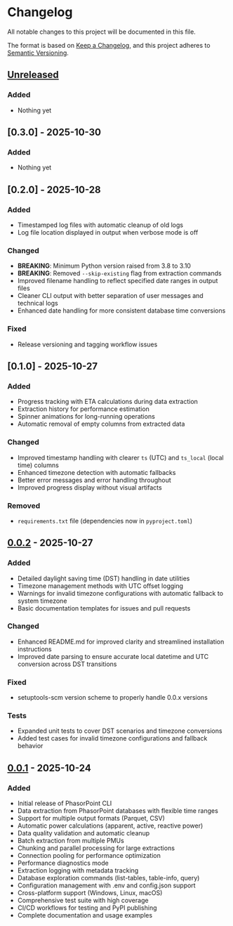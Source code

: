 # Changelog

All notable changes to this project will be documented in this file.

The format is based on [Keep a Changelog](https://keepachangelog.com/en/1.0.0/),
and this project adheres to [Semantic Versioning](https://semver.org/spec/v2.0.0.html).

## [Unreleased]

### Added
- Nothing yet

## [0.3.0] - 2025-10-30

### Added
- Nothing yet

## [0.2.0] - 2025-10-28

### Added
- Timestamped log files with automatic cleanup of old logs
- Log file location displayed in output when verbose mode is off

### Changed
- **BREAKING**: Minimum Python version raised from 3.8 to 3.10
- **BREAKING**: Removed `--skip-existing` flag from extraction commands
- Improved filename handling to reflect specified date ranges in output files
- Cleaner CLI output with better separation of user messages and technical logs
- Enhanced date handling for more consistent database time conversions

### Fixed
- Release versioning and tagging workflow issues

## [0.1.0] - 2025-10-27

### Added
- Progress tracking with ETA calculations during data extraction
- Extraction history for performance estimation
- Spinner animations for long-running operations
- Automatic removal of empty columns from extracted data

### Changed
- Improved timestamp handling with clearer `ts` (UTC) and `ts_local` (local time) columns
- Enhanced timezone detection with automatic fallbacks
- Better error messages and error handling throughout
- Improved progress display without visual artifacts

### Removed
- `requirements.txt` file (dependencies now in `pyproject.toml`)

## [0.0.2] - 2025-10-27

### Added
- Detailed daylight saving time (DST) handling in date utilities
- Timezone management methods with UTC offset logging
- Warnings for invalid timezone configurations with automatic fallback to system timezone
- Basic documentation templates for issues and pull requests

### Changed
- Enhanced README.md for improved clarity and streamlined installation instructions
- Improved date parsing to ensure accurate local datetime and UTC conversion across DST transitions

### Fixed
- setuptools-scm version scheme to properly handle 0.0.x versions

### Tests
- Expanded unit tests to cover DST scenarios and timezone conversions
- Added test cases for invalid timezone configurations and fallback behavior

## [0.0.1] - 2025-10-24

### Added
- Initial release of PhasorPoint CLI
- Data extraction from PhasorPoint databases with flexible time ranges
- Support for multiple output formats (Parquet, CSV)
- Automatic power calculations (apparent, active, reactive power)
- Data quality validation and automatic cleanup
- Batch extraction from multiple PMUs
- Chunking and parallel processing for large extractions
- Connection pooling for performance optimization
- Performance diagnostics mode
- Extraction logging with metadata tracking
- Database exploration commands (list-tables, table-info, query)
- Configuration management with .env and config.json support
- Cross-platform support (Windows, Linux, macOS)
- Comprehensive test suite with high coverage
- CI/CD workflows for testing and PyPI publishing
- Complete documentation and usage examples

[Unreleased]: https://github.com/energinet-ti/phasor-point-cli/compare/v0.0.2...HEAD
[0.0.2]: https://github.com/energinet-ti/phasor-point-cli/compare/v0.0.1...v0.0.2
[0.0.1]: https://github.com/energinet-ti/phasor-point-cli/releases/tag/v0.0.1

